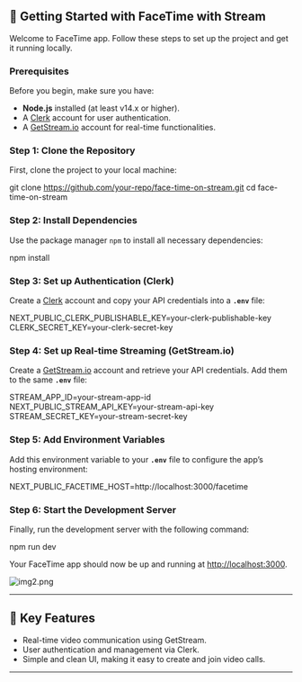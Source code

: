 ## 🚀 Getting Started with FaceTime with Stream

Welcome to FaceTime app. Follow these steps to set up the project and get it running locally.

### Prerequisites
Before you begin, make sure you have:

- **Node.js** installed (at least v14.x or higher).
- A [Clerk](https://clerk.com/) account for user authentication.
- A [GetStream.io](https://getstream.io/) account for real-time functionalities.

### Step 1: Clone the Repository
First, clone the project to your local machine:

git clone https://github.com/your-repo/face-time-on-stream.git
cd face-time-on-stream


### Step 2: Install Dependencies
Use the package manager `npm` to install all necessary dependencies:

npm install

### Step 3: Set up Authentication (Clerk)
Create a [Clerk](https://clerk.com/) account and copy your API credentials into a **`.env`** file:

NEXT_PUBLIC_CLERK_PUBLISHABLE_KEY=your-clerk-publishable-key
CLERK_SECRET_KEY=your-clerk-secret-key


### Step 4: Set up Real-time Streaming (GetStream.io)
Create a [GetStream.io](https://getstream.io/) account and retrieve your API credentials. Add them to the same **`.env`** file:

STREAM_APP_ID=your-stream-app-id
NEXT_PUBLIC_STREAM_API_KEY=your-stream-api-key
STREAM_SECRET_KEY=your-stream-secret-key


### Step 5: Add Environment Variables
Add this environment variable to your **`.env`** file to configure the app’s hosting environment:

NEXT_PUBLIC_FACETIME_HOST=http://localhost:3000/facetime


### Step 6: Start the Development Server
Finally, run the development server with the following command:

npm run dev

Your FaceTime app should now be up and running at [http://localhost:3000](http://localhost:3000).

![img2.png](img2.png)

---

## 🎯 Key Features

- Real-time video communication using GetStream.
- User authentication and management via Clerk.
- Simple and clean UI, making it easy to create and join video calls.

---

